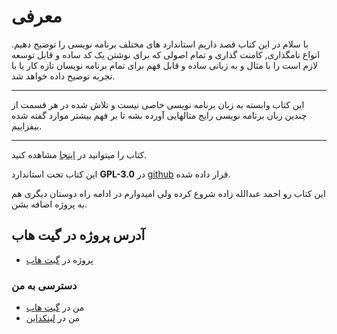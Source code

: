 # معرفی

با سلام
در این کتاب قصد داریم استاندارد های مختلف برنامه نویسی را توضیح دهیم. انواع نامگذاری, کامنت گذاری و تمام اصولی که برای نوشتن یک کد ساده و قابل  توسعه لازم است را با مثال و به زبانی ساده و قابل فهم برای تمام برنامه نویسان تازه کار یا با تجربه توضیح داده خواهد شد.

-----------------------------------

این کتاب وابسته به زبان برنامه نویسی خاصی نیست و تلاش شده در هر قسمت از چندین زبان برنامه نویسی رایج مثالهایی آورده بشه تا بر فهم بیشتر موارد گفته شده بیفزاییم.

-------------------------------------

کتاب را میتوانید در [اینجا](https://ahmadabd.gitbooks.io/pp-standards/content/) مشاهده کنید.

این کتاب  تحت استاندارد **GPL-3.0** در [github](https://github.com/) قرار داده شده.

این کتاب رو احمد عبدالله زاده شروع کرده ولی امیدوارم در ادامه راه دوستان دیگری هم به پروژه اضافه بشن.

## آدرس پروژه در گیت هاب
  * پروژه در [گیت هاب](https://github.com/ahmadabd/standard-handbook)

### دسترسی به من
  * من در [گیت هاب](https://github.com/ahmadabd)
  * من در [لینکداین](https://www.linkedin.com/in/ahmad-abdollahzade-848421147/)

